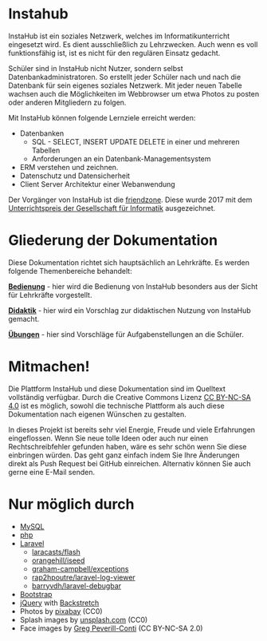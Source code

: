 # Instahub

InstaHub ist ein soziales Netzwerk, welches im Informatikunterricht eingesetzt wird.                         Es dient ausschließlich zu Lehrzwecken. Auch wenn es voll funktionsfähig ist, ist es nicht für den regulären Einsatz gedacht. 

Schüler sind in InstaHub nicht Nutzer, sondern selbst Datenbankadministratoren. So erstellt jeder Schüler nach und nach die Datenbank für sein eigenes soziales Netzwerk. Mit jeder neuen Tabelle wachsen auch die Möglichkeiten im Webbrowser um etwa Photos zu posten oder anderen Mitgliedern zu folgen. 

Mit InstaHub können folgende Lernziele erreicht werden:

* Datenbanken
  * SQL - SELECT, INSERT UPDATE DELETE in einer und mehreren Tabellen
  * Anforderungen an ein Datenbank-Managementsystem
* ERM verstehen und zeichnen.
* Datenschutz und Datensicherheit
* Client Server Architektur einer Webanwendung



Der Vorgänger von InstaHub ist die [friendzone](https://blog.wi-wissen.de/post/friendzone). Diese wurde 2017 mit dem [Unterrichtspreis der Gesellschaft für Informatik](https://www.gi.de/aktuelles/meldungen/detailansicht/article/julian-dorn-erhaelt-unterrichtspreis-2017-der-gesellschaft-fuer-informatik-fuer-friendzone.html) ausgezeichnet.

# Gliederung der Dokumentation

Diese Dokumentation richtet sich hauptsächlich an Lehrkräfte. Es werden folgende Themenbereiche behandelt:

**[Bedienung](frontend)** - hier wird die Bedienung von InstaHub besonders aus der Sicht für Lehrkräfte vorgestellt.

[**Didaktik**](didactic) - hier wird ein Vorschlag zur didaktischen Nutzung von InstaHub gemacht.

[**Übungen**](exercices) - hier sind Vorschläge für Aufgabenstellungen an die Schüler.

# Mitmachen!

Die Plattform InstaHub und diese Dokumentation sind im Quelltext vollständig verfügbar. Durch die Creative Commons Lizenz [CC BY-NC-SA 4.0](https://creativecommons.org/licenses/by-nc-sa/4.0/) ist es möglich, sowohl die technische Plattform als auch diese Dokumentation nach eigenen Wünschen zu gestalten.

In dieses Projekt ist bereits sehr viel Energie, Freude und viele Erfahrungen eingeflossen. Wenn Sie neue tolle Ideen oder auch nur einen Rechtschreibfehler gefunden haben, wäre es sehr schön wenn Sie diese einbringen würden. Das geht ganz einfach indem Sie Ihre Änderungen direkt als Push Request bei GitHub einreichen. Alternativ können Sie auch gerne eine E-Mail senden.

# Nur möglich durch

* [MySQL](https://www.mysql.com/)
* [php](http://php.net/)
* [Laravel](https://laravel.com/)
    * [laracasts/flash](https://github.com/laracasts/flash)
    * [orangehill/iseed](https://github.com/orangehill/iseed)
    * [graham-campbell/exceptions](https://github.com/graham-campbell/exceptions)
    * [rap2hpoutre/laravel-log-viewer](https://github.com/rap2hpoutre/laravel-log-viewer)
    * [barryvdh/laravel-debugbar](https://github.com/barryvdh/laravel-debugbar)
* [Bootstrap](http://bootstrap.com/)
* [jQuery](https://jquery.com/) with [Backstretch](https://github.com/jquery-backstretch/jquery-backstretch)
* Photos by [pixabay](https://pixabay.com/) (CC0)
* Splash images by [unsplash.com](https://unsplash.com/) (CC0)
* Face images by [Greg Peverill-Conti](https://www.flickr.com/photos/gregpc/) (CC BY-NC-SA 2.0)


